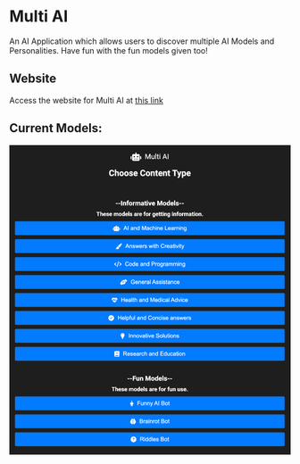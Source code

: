 [comment]: <> (MIT License)
[comment]: <> (Copyright c 2024 Aadish Samir)
[comment]: <> (See the LICENSE file in the root of this repository for details.)

# Multi AI

An AI Application which allows users to discover multiple AI Models and Personalities. Have fun with the fun models given too!

## Website

Access the website for Multi AI at [this link](https://as-multi-ai.pages.dev)

## Current Models:

![Main Screen Image](screenshots/desktop/main.png)
